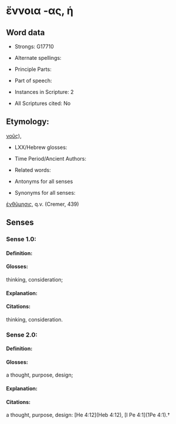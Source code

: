 # ἔννοια -ας, ἡ

<!-- Status: S2=NeedsEdits -->
<!-- Lexica used for edits:   -->

## Word data

* Strongs: G17710

* Alternate spellings:



* Principle Parts: 


* Part of speech: 


* Instances in Scripture: 2

* All Scriptures cited: No

## Etymology: 

[νοῦς]()), 

* LXX/Hebrew glosses: 


* Time Period/Ancient Authors: 


* Related words: 

* Antonyms for all senses

* Synonyms for all senses: 

 [ἐνθῦμησις](../G17610/01.md), q.v. (Cremer, 439) 

## Senses 


### Sense  1.0: 

#### Definition: 

#### Glosses: 

thinking, consideration; 

#### Explanation: 


#### Citations: 

thinking, consideration. 

### Sense  2.0: 

#### Definition: 

#### Glosses: 

a thought, purpose, design; 

#### Explanation: 


#### Citations: 

a thought, purpose, design: [He 4:12](Heb 4:12), [I Pe 4:1](1Pe 4:1).†
